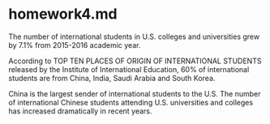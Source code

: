 # homework4.md
The number of international students in U.S. colleges and universities grew by 7.1% from 2015-2016 academic year. 

According to TOP TEN PLACES OF ORIGIN OF INTERNATIONAL STUDENTS released by the Institute of International Education, 60% of international students are from China, India, Saudi Arabia and South Korea. 

China is the largest sender of international students to the U.S. The number of international Chinese students attending U.S. universities and colleges has increased dramatically in recent years.

